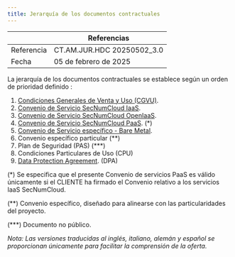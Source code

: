 ```yaml
---
title: Jerarquía de los documentos contractuales
---
```


|           | Referencias                 |
| --------- | -------------------------- |
| Referencia | CT.AM.JUR.HDC 20250502_3.0 |
| Fecha      | 05 de febrero de 2025            |

La jerarquía de los documentos contractuales se establece según un orden de prioridad definido :

1. [Condiciones Generales de Venta y Uso (CGVU)](cgvu.docx).
2. [Convenio de Servicio SecNumCloud IaaS](iaas/sla_iaas.docx).
3. [Convenio de Servicio SecNumCloud OpenIaaS](iaas/sla_openiaas.docx).
4. [Convenio de Servicio SecNumCloud PaaS](paas/sla_paas.docx). (*)
5. [Convenio de Servicio específico - Bare Metal](baremetal.docx).
6. Convenio específico particular (**)
7. Plan de Seguridad (PAS) (***)
8. Condiciones Particulares de Uso (CPU) 
9. [Data Protection Agreement](dpa.docx). (DPA)

(*) Se especifica que el presente Convenio de servicios PaaS es válido únicamente si el CLIENTE ha firmado el Convenio relativo a los servicios IaaS SecNumCloud.

(**) Convenio específico, diseñado para alinearse con las particularidades del proyecto.

(***) Documento no público.

_Nota: Las versiones traducidas al inglés, italiano, alemán y español se proporcionan únicamente para facilitar la comprensión de la oferta._
